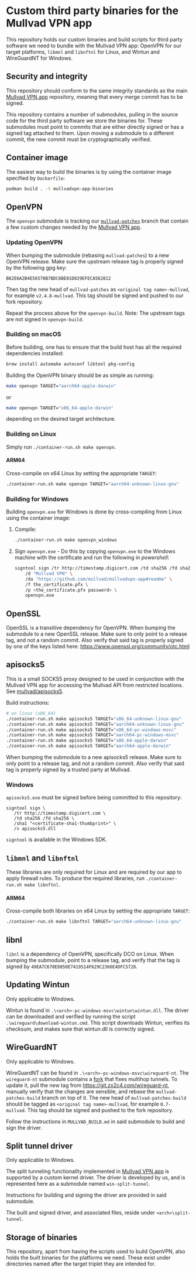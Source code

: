 # Custom third party binaries for the Mullvad VPN app

This repository holds our custom binaries and build scripts for third party software we need to
bundle with the Mullvad VPN app: OpenVPN for our target platforms, `libmnl` and
`libnftnl` for Linux, and Wintun and WireGuardNT for Windows.


## Security and integrity

This repository should conform to the same integrity standards as the main
[Mullvad VPN app] repository, meaning that every merge commit has to be signed.

This repository contains a number of submodules, pulling in the source code for the third party
software we store the binaries for. These submodules must point to commits that are either
directly signed or has a signed tag attached to them. Upon moving a submodule to a different
commit, the new commit must be cryptographically verified.


## Container image

The easiest way to build the binaries is by using the container image specified by `Dockerfile`:

```bash
podman build . -t mullvadvpn-app-binaries
```


## OpenVPN

The `openvpn` submodule is tracking our [`mullvad-patches`] branch that contain a few custom
changes needed by the [Mullvad VPN app].

### Updating OpenVPN

When bumping the submodule (rebasing `mullvad-patches`) to a new OpenVPN release. Make sure
the upstream release tag is properly signed by the following gpg key:

```
B62E6A2B4E56570B7BDC6BE01D829EFECA562812
```

Then tag the new head of `mullvad-patches` as `<original tag name>-mullvad`, for example
`v2.4.8-mullvad`. This tag should be signed and pushed to our fork repository.

Repeat the process above for the `openvpn-build`. Note: The upstream tags are not signed in
`openvpn-build`.

### Building on macOS

Before building, one has to ensure that the build host has all the required
dependencies installed:

```bash
brew install automake autoconf libtool pkg-config
```

Building the OpenVPN binary should be as simple as running:

```bash
make openvpn TARGET="aarch64-apple-darwin"
```

or

```bash
make openvpn TARGET="x86_64-apple-darwin"
```

depending on the desired target architecture.

### Building on Linux

Simply run `./container-run.sh make openvpn`.

#### ARM64

Cross-compile on x64 Linux by setting the appropriate `TARGET`:

```bash
./container-run.sh make openvpn TARGET="aarch64-unknown-linux-gnu"
```

### Building for Windows

Building `openvpn.exe` for Windows is done by cross-compiling from Linux using the container image:

1. Compile:
   ```bash
   ./container-run.sh make openvpn_windows
   ```

1. Sign `openvpn.exe` - Do this by copying `openvpn.exe` to the Windows machine with
   the certificate and run the following in *powershell*:
   ```bash
   signtool sign /tr http://timestamp.digicert.com /td sha256 /fd sha256 \
       /d "Mullvad VPN" \
       /du "https://github.com/mullvad/mullvadvpn-app#readme" \
       /f the_certificate.pfx \
       /p <the_certificate.pfx password> \
       openvpn.exe
   ```


## OpenSSL
OpenSSL is a transitive dependency for OpenVPN.
When bumping the submodule to a new OpenSSL release. Make sure to only point to a release tag,
and not a random commit. Also verify that said tag is properly signed by one of the keys listed
here: https://www.openssl.org/community/otc.html


## apisocks5
This is a small SOCKS5 proxy designed to be used in conjunction with the Mullvad VPN app for
accessing the Mullvad API from restricted locations.
See [mullvad/apisocks5](https://github.com/mullvad/apisocks5).

Build instructions:
```bash
# on linux (x86_64)
./container-run.sh make apisocks5 TARGET="x86_64-unknown-linux-gnu"
./container-run.sh make apisocks5 TARGET="aarch64-unknown-linux-gnu"
./container-run.sh make apisocks5 TARGET="x86_64-pc-windows-msvc"
./container-run.sh make apisocks5 TARGET="aarch64-pc-windows-msvc"
./container-run.sh make apisocks5 TARGET="x86_64-apple-darwin"
./container-run.sh make apisocks5 TARGET="aarch64-apple-darwin"
```

When bumping the submodule to a new apisocks5 release. Make sure to only point to a release tag,
and not a random commit. Also verify that said tag is properly signed by a trusted party at Mullvad.

### Windows

`apisocks5.exe` must be signed before being committed to this repository:

```
signtool sign \
   /tr http://timestamp.digicert.com \
   /td sha256 /fd sha256 \
   /sha1 "<certificate-sha1-thumbprint>" \
   /v apisocks5.dll
```

`signtool` is available in the Windows SDK.

## `libmnl` and `libnftnl`

These libraries are only required for Linux and are required by our app to
apply firewall rules. To produce the required libraries, run `./container-run.sh make libnftnl`.

#### ARM64

Cross-compile both libraries on x64 Linux by setting the appropriate `TARGET`:

```bash
./container-run.sh make libnftnl TARGET="aarch64-unknown-linux-gnu"
```


## libnl

`libnl` is a dependency of OpenVPN, specifically DCO on Linux.
When bumping the submodule, point to a release tag, and verify that the tag is signed by
`49EA7C670E0850E7419514F629C2366E4DFC5728`.


## Updating Wintun

Only applicable to Windows.

Wintun is found in `.\<arch>-pc-windows-msvc\wintun\wintun.dll`. The driver can be downloaded and verified
by running the script `.\wireguard\download-wintun.cmd`. This script downloads Wintun, verifies its
checksum, and makes sure that wintun.dll is correctly signed.


## WireGuardNT

Only applicable to Windows.

WireGuardNT can be found in `.\<arch>-pc-windows-msvc\wireguard-nt`. The `wireguard-nt`
submodule contains a [fork](https://github.com/mullvad/wireguard-nt) that fixes multihop tunnels.
To update it, pull the new tag from https://git.zx2c4.com/wireguard-nt, manually verify that the
changes are sensible, and rebase the `mullvad-patches-build` branch on top of it. The new head of
`mullvad-patches-build` should be tagged as `<original tag name>-mullvad`, for example
`0.7-mullvad`. This tag should be signed and pushed to the fork repository.

Follow the instructions in `MULLVAD_BUILD.md` in said submodule to build and sign the driver.


## Split tunnel driver

Only applicable to Windows.

The split tunneling functionality implemented in [Mullvad VPN app] is supported by a custom kernel driver.
The driver is developed by us, and is represented here as a submodule named `win-split-tunnel`.

Instructions for building and signing the driver are provided in said submodule.

The built and signed driver, and associated files, reside under `<arch>\split-tunnel`.


## Storage of binaries

This repository, apart from having the scripts used to build OpenVPN, also holds the built binaries
for the platforms we need. These exist under directories named after the target triplet they are
intended for.


[Mullvad VPN app]: https://github.com/mullvad/mullvadvpn-app
[`mullvad-patches`]: https://github.com/mullvad/openvpn/tree/mullvad-patches
[OpenVPN's buildslave documentation]: https://community.openvpn.net/openvpn/wiki/SettingUpBuildslave
